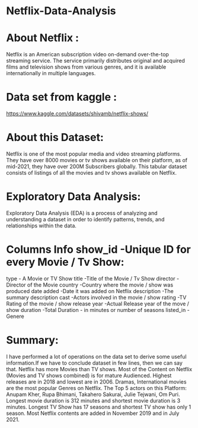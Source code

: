 # Netflix-Data-Analysis
# About Netflix :
Netflix is an American subscription video on-demand over-the-top streaming service. The service primarily distributes original and acquired films and television shows from various genres, and it is available internationally in multiple languages.

# Data set from kaggle : 
https://www.kaggle.com/datasets/shivamb/netflix-shows/

# About this Dataset:
Netflix is one of the most popular media and video streaming platforms. They have over 8000 movies or tv shows available on their platform, as of mid-2021, they have over 200M Subscribers globally. This tabular dataset consists of listings of all the movies and tv shows available on Netflix.

# Exploratory Data Analysis: 
Exploratory Data Analysis (EDA) is a process of analyzing and understanding a dataset in order to identify patterns, trends, and relationships within the data. 

# Columns Info show_id -Unique ID for every Movie / Tv Show:
type - A Movie or TV Show
title -Title of the Movie / Tv Show
director -Director of the Movie
country -Country where the movie / show was produced
date added -Date it was added on Netflix
description -The summary description
cast -Actors involved in the movie / show
rating -TV Rating of the movie / show
release year -Actual Release year of the move / show
duration -Total Duration - in minutes or number of seasons
listed_in -Genere

# Summary:
I have performed a lot of operations on the data set to derive some useful information.If we have to conclude dataset in few lines, then we can say that.
Netflix has more Movies than TV shows.
Most of the Content on Netflix (Movies and TV shows combined) is for mature Audienced.
Highest releases are in 2018 and lowest are in 2006.
Dramas, International movies are the most popular Genres on Netflix.
The Top 5 actors on this Platform: Anupam Kher, Rupa Bhimani, Takahero Sakurai, Julie Tejwani, Om Puri.
Longest movie duration is 312 minutes and shortest movie duration is 3 minutes.
Longest TV Show has 17 seasons and shortest TV show has only 1 season.
Most Netflix contents are added in November 2019 and in July 2021.
